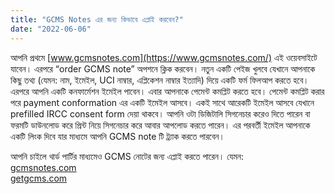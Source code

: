 ```yaml
---
title: "GCMS Notes এর জন্য কিভাবে এপ্লাই করবেন?"
date: "2022-06-06"
---
```

আপনি প্রথমে  [www.gcmsnotes.com](https://www.gcmsnotes.com/)  এই ওয়েবসাইটে যাবেন। এরপরে “order GCMS note” অপশনে ক্লিক করবেন। নতুন একটি পেইজ খুলবে যেখানে আপনাকে কিছু তথ্য (যেমন: নাম, ইমেইল, UCI নাম্বার, এপ্লিকেশন নাম্বার ইত্যাদি) দিয়ে একটি ফর্ম ফিলআপ করতে হবে। এরপরে আপনি একটি কনফার্মেশন ইমেইল পাবেন। এবার আপনাকে পেমেন্ট কমপ্লিট করতে হবে। পেমেন্ট কমপ্লিট করার পরে payment conformation এর একটি ইমেইল আসবে। একই সাথে আরেকটি ইমেইল আসবে যেখানে prefilled IRCC consent form দেয়া থাকবে। আপনি ওটা ডিজিটালি সিগনেচার করেও দিতে পারেন বা ফরমটি ডাউনলোড করে প্রিন্ট নিয়ে সিগনেচার করে আবার আপলোড করতে পারেন। এর পরবর্তী ইমেইল আপনাকে একটি লিংক দিবে যার মাধ্যমে আপনি GCMS note টি ট্র্যাক করতে পারবেন।

আপনি চাইলে থার্ড পার্টির মাধ্যমেও GCMS নোটের জন্য এপ্লাই করতে পারেন। যেমন:  
[gcmsnotes.com](https://gcmsnotes.com/)  
[getgcms.com](https://www.getgcms.com/)